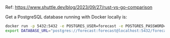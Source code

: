 Ref: https://www.shuttle.dev/blog/2023/09/27/rust-vs-go-comparison

Get a PostgreSQL database running with Docker locally is:
```bash
docker run -p 5432:5432 -e POSTGRES_USER=forecast -e POSTGRES_PASSWORD=forecast -e POSTGRES_DB=forecast -v `pwd`/init.sql:/docker-entrypoint-initdb.d/index.sql -d postgres
export DATABASE_URL="postgres://forecast:forecast@localhost:5432/forecast?sslmode=disable"